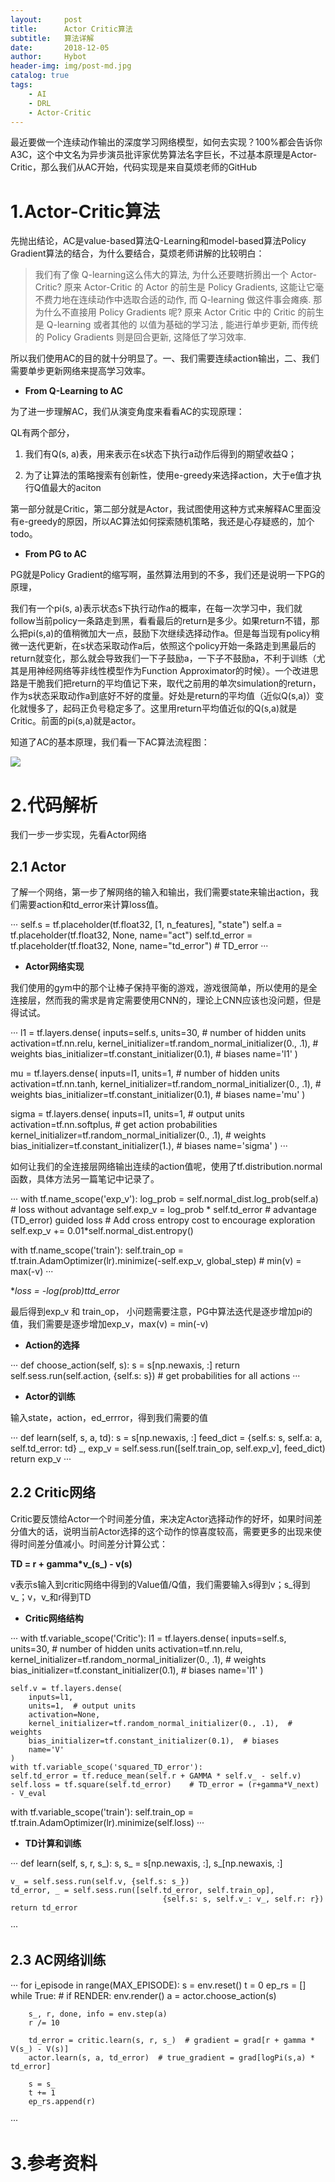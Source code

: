 ```yaml
---
layout:     post
title:      Actor Critic算法
subtitle:   算法详解
date:       2018-12-05
author:     Hybot
header-img: img/post-md.jpg
catalog: true
tags:
    - AI
    - DRL
    - Actor-Critic
---
```


最近要做一个连续动作输出的深度学习网络模型，如何去实现？100%都会告诉你A3C，这个中文名为异步演员批评家优势算法名字巨长，不过基本原理是Actor-Critic，那么我们从AC开始，代码实现是来自莫烦老师的GitHub

[](https://morvanzhou.github.io/tutorials/machinelearning/reinforcement-learning/)

# 1.Actor-Critic算法

先抛出结论，AC是value-based算法Q-Learning和model-based算法Policy Gradient算法的结合，为什么要结合，莫烦老师讲解的比较明白：

> 我们有了像 Q-learning这么伟大的算法, 为什么还要瞎折腾出一个 Actor-Critic? 原来 Actor-Critic 的 Actor 的前生是 Policy Gradients, 这能让它毫不费力地在连续动作中选取合适的动作, 而 Q-learning 做这件事会瘫痪. 那为什么不直接用 Policy Gradients 呢? 原来 Actor Critic 中的 Critic 的前生是 Q-learning 或者其他的 以值为基础的学习法 , 能进行单步更新, 而传统的 Policy Gradients 则是回合更新, 这降低了学习效率.

所以我们使用AC的目的就十分明显了。一、我们需要连续action输出，二、我们需要单步更新网络来提高学习效率。

* **From Q-Learning to AC**

为了进一步理解AC，我们从演变角度来看看AC的实现原理：

QL有两个部分，

1. 我们有Q(s, a)表，用来表示在s状态下执行a动作后得到的期望收益Q；

2. 为了让算法的策略搜索有创新性，使用e-greedy来选择action，大于e值才执行Q值最大的aciton

第一部分就是Critic，第二部分就是Actor，我试图使用这种方式来解释AC里面没有e-greedy的原因，所以AC算法如何探索随机策略，我还是心存疑惑的，加个todo。

* **From PG to AC**

PG就是Policy Gradient的缩写啊，虽然算法用到的不多，我们还是说明一下PG的原理，

我们有一个pi(s, a)表示状态s下执行动作a的概率，在每一次学习中，我们就follow当前policy一条路走到黑，看看最后的return是多少。如果return不错，那么把pi(s,a)的值稍微加大一点，鼓励下次继续选择动作a。但是每当现有policy稍微一迭代更新，在s状态采取动作a后，依照这个policy开始一条路走到黑最后的return就变化，那么就会导致我们一下子鼓励a，一下子不鼓励a，不利于训练（尤其是用神经网络等非线性模型作为Function Approximator的时候）。一个改进思路是干脆我们把return的平均值记下来，取代之前用的单次simulation的return，作为s状态采取动作a到底好不好的度量。好处是return的平均值（近似Q(s,a)）变化就慢多了，起码正负号稳定多了。这里用return平均值近似的Q(s,a)就是Critic。前面的pi(s,a)就是actor。

知道了AC的基本原理，我们看一下AC算法流程图：

![](https://github.com/hybug/hybug.github.io/blob/master/img/AC-pic1.png?raw=true)

# 2.代码解析

我们一步一步实现，先看Actor网络

## 2.1 Actor

了解一个网络，第一步了解网络的输入和输出，我们需要state来输出action，我们需要action和td_error来计算loss值。

···
self.s = tf.placeholder(tf.float32, [1, n_features], "state")
self.a = tf.placeholder(tf.float32, None, name="act")
self.td_error = tf.placeholder(tf.float32, None, name="td_error")  # TD_error
···

* **Actor网络实现**

我们使用的gym中的那个让棒子保持平衡的游戏，游戏很简单，所以使用的是全连接层，然而我的需求是肯定需要使用CNN的，理论上CNN应该也没问题，但是得试试。

···
l1 = tf.layers.dense(
    inputs=self.s,
    units=30,  # number of hidden units
    activation=tf.nn.relu,
    kernel_initializer=tf.random_normal_initializer(0., .1),  # weights
    bias_initializer=tf.constant_initializer(0.1),  # biases
    name='l1'
)

mu = tf.layers.dense(
    inputs=l1,
    units=1,  # number of hidden units
    activation=tf.nn.tanh,
    kernel_initializer=tf.random_normal_initializer(0., .1),  # weights
    bias_initializer=tf.constant_initializer(0.1),  # biases
    name='mu'
)

sigma = tf.layers.dense(
    inputs=l1,
    units=1,  # output units
    activation=tf.nn.softplus,  # get action probabilities
    kernel_initializer=tf.random_normal_initializer(0., .1),  # weights
    bias_initializer=tf.constant_initializer(1.),  # biases
    name='sigma'
)
···

如何让我们的全连接层网络输出连续的action值呢，使用了tf.distribution.normal函数，具体方法另一篇笔记中记录了。

···
with tf.name_scope('exp_v'):
    log_prob = self.normal_dist.log_prob(self.a)  # loss without advantage
    self.exp_v = log_prob * self.td_error  # advantage (TD_error) guided loss
    # Add cross entropy cost to encourage exploration
    self.exp_v += 0.01*self.normal_dist.entropy()

with tf.name_scope('train'):
    self.train_op = tf.train.AdamOptimizer(lr).minimize(-self.exp_v, global_step)    # min(v) = max(-v)
···

**loss = -log(prob)*ttd_error**

最后得到exp_v 和 train_op， 小问题需要注意，PG中算法迭代是逐步增加pi的值，我们需要是逐步增加exp_v，max(v) = min(-v)

* **Action的选择**

···
def choose_action(self, s):
    s = s[np.newaxis, :]
    return self.sess.run(self.action, {self.s: s})  # get probabilities for all actions
···

* **Actor的训练**

输入state，action，ed_errror，得到我们需要的值

···
def learn(self, s, a, td):
    s = s[np.newaxis, :]
    feed_dict = {self.s: s, self.a: a, self.td_error: td}
    _, exp_v = self.sess.run([self.train_op, self.exp_v], feed_dict)
    return exp_v
···

## 2.2 Critic网络

Critic要反馈给Actor一个时间差分值，来决定Actor选择动作的好坏，如果时间差分值大的话，说明当前Actor选择的这个动作的惊喜度较高，需要更多的出现来使得时间差分值减小。时间差分计算公式：

**TD = r + gamma*v_(s_) - v(s)**

v表示s输入到critic网络中得到的Value值/Q值，我们需要输入s得到v；s_得到v_；v，v_和r得到TD

* **Critic网络结构**

···
with tf.variable_scope('Critic'):
    l1 = tf.layers.dense(
        inputs=self.s,
        units=30,  # number of hidden units
        activation=tf.nn.relu,
        kernel_initializer=tf.random_normal_initializer(0., .1),  # weights
        bias_initializer=tf.constant_initializer(0.1),  # biases
        name='l1'
    )

    self.v = tf.layers.dense(
        inputs=l1,
        units=1,  # output units
        activation=None,
        kernel_initializer=tf.random_normal_initializer(0., .1),  # weights
        bias_initializer=tf.constant_initializer(0.1),  # biases
        name='V'
    )
    with tf.variable_scope('squared_TD_error'):
    self.td_error = tf.reduce_mean(self.r + GAMMA * self.v_ - self.v)
    self.loss = tf.square(self.td_error)    # TD_error = (r+gamma*V_next) - V_eval
with tf.variable_scope('train'):
    self.train_op = tf.train.AdamOptimizer(lr).minimize(self.loss)
···

* **TD计算和训练**

···
def learn(self, s, r, s_):
    s, s_ = s[np.newaxis, :], s_[np.newaxis, :]

    v_ = self.sess.run(self.v, {self.s: s_})
    td_error, _ = self.sess.run([self.td_error, self.train_op],
                                      {self.s: s, self.v_: v_, self.r: r})
    return td_error
···

## 2.3 AC网络训练

···
for i_episode in range(MAX_EPISODE):
    s = env.reset()
    t = 0
    ep_rs = []
    while True:
        # if RENDER:
        env.render()
        a = actor.choose_action(s)

        s_, r, done, info = env.step(a)
        r /= 10

        td_error = critic.learn(s, r, s_)  # gradient = grad[r + gamma * V(s_) - V(s)]
        actor.learn(s, a, td_error)  # true_gradient = grad[logPi(s,a) * td_error]

        s = s_
        t += 1
        ep_rs.append(r)
···

# 3.参考资料

[](https://morvanzhou.github.io/tutorials/machine-learning/reinforcement-learning/6-1-actor-critic/)
